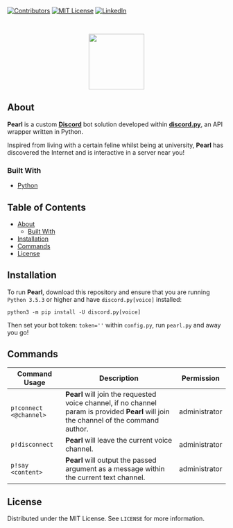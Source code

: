 <!-- PROJECT SHIELDS -->
[![Contributors][contributors-shield]][contributors-url]
[![MIT License][license-shield]][license-url]
[![LinkedIn][linkedin-shield]][linkedin-url]

<!-- PROJECT LOGO -->
<br />
<p align="center">
    <img src="https://user-images.githubusercontent.com/78688623/160734480-1241d33f-7bd2-422c-b6b0-789eb8693da5.png" width="128" height="128">
  </a>

<!-- ABOUT -->
## About

**Pearl** is a custom [**Discord**](https://discord.com/) bot solution developed within [**discord.py**](https://github.com/Rapptz/discord.py), an API wrapper written in Python.

Inspired from living with a certain feline whilst being at university, **Pearl** has discovered the Internet and is interactive in a server near you!

### Built With
* [Python](https://www.python.org/)

<!-- TABLE OF CONTENTS -->
## Table of Contents
* [About](#about)
  * [Built With](#built-with)
* [Installation](#installation)
* [Commands](#commands)
* [License](#license)

<!-- INSTALLATION -->
## Installation
To run **Pearl**, download this repository and ensure that you are running `Python 3.5.3` or higher and have `discord.py[voice]` installed:

`python3 -m pip install -U discord.py[voice]`

Then set your bot token: `token=''` within `config.py`, run `pearl.py` and away you go!

<!-- COMMANDS -->
## Commands
| Command Usage | Description | Permission |
| ------- | ----------- | ----------- |
| `p!connect <@channel>` | **Pearl** will join the requested voice channel, if no channel param is provided **Pearl** will join the channel of the command author. | administrator |
| `p!disconnect` | **Pearl** will leave the current voice channel. | administrator |
| `p!say <content>` | **Pearl** will output the passed argument as a message within the current text channel. | administrator |

<!-- LICENSE -->
## License
Distributed under the MIT License. See `LICENSE` for more information.

<!-- MARKDOWN LINKS & IMAGES -->
[contributors-shield]: https://img.shields.io/github/contributors/paulranshaw/Pearl
[contributors-url]: https://github.com/paulranshaw/Pearl/graphs/contributors
[license-shield]: https://img.shields.io/badge/license-MIT-blue.sv
[license-url]: https://choosealicense.com/licenses/mit
[linkedin-shield]: https://img.shields.io/badge/-LinkedIn-black.svg?style=flat-square&logo=linkedin&colorB=555
[linkedin-url]: https://linkedin.com/in/paulranshaw